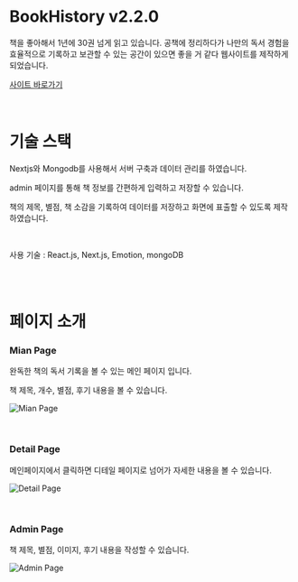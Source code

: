 # BookHistory v2.2.0

책을 좋아해서 1년에 30권 넘게 읽고 있습니다. 공책에 정리하다가 나만의 독서 경험을 효율적으로 기록하고 보관할 수 있는 공간이 있으면 좋을 거 같다 웹사이트를 제작하게 되었습니다.

[사이트 바로가기](https://book-history.vercel.app/)

<br/>

# 기술 스택

Nextjs와 Mongodb를 사용해서 서버 구축과 데이터 관리를 하였습니다.

admin 페이지를 통해 책 정보를 간편하게 입력하고 저장할 수 있습니다.

책의 제목, 별점, 책 소감을 기록하여 데이터를 저장하고 화면에 표출할 수 있도록 제작 하였습니다.

​

사용 기술 : React.js, Next.js, Emotion, mongoDB

<br/>
<br/>

# 페이지 소개

### Mian Page

완독한 책의 독서 기록을 볼 수 있는 메인 페이지 입니다.

책 제목, 개수, 별점, 후기 내용을 볼 수 있습니다.

![Mian Page](https://postfiles.pstatic.net/MjAyMzA4MDVfNTIg/MDAxNjkxMjM5OTI1Mjgx.bYYBYzsPHODMee1U17vOTEKjZXan2Ki8Q22EcedA_q0g.2xe9WU2vAO_aoXuN0DCdpTXP2cG9VBIUMFPSmK7W8Owg.PNG.eunhey2717/%EC%8A%A4%ED%81%AC%EB%A6%B0%EC%83%B7_2023-08-05_%EC%98%A4%ED%9B%84_9.51.59.png?type=w966)

<br/>

### Detail Page

메인페이지에서 클릭하면 디테일 페이지로 넘어가 자세한 내용을 볼 수 있습니다.

![Detail Page](https://postfiles.pstatic.net/MjAyMzA4MDVfODQg/MDAxNjkxMjQxMzgxNDIx.MjSQqDjRtdhDva7vMBe-0ClQy4goCAMbWNh5e_sKRKgg.LT1uGzZEjSk5lL9b06XqV4K_YhWELMPOYzHh1_FL7xIg.PNG.eunhey2717/%EC%8A%A4%ED%81%AC%EB%A6%B0%EC%83%B7_2023-08-05_%EC%98%A4%ED%9B%84_10.16.05.png?type=w966)

<br/>

### Admin Page

책 제목, 별점, 이미지, 후기 내용을 작성할 수 있습니다.

![Admin Page](https://postfiles.pstatic.net/MjAyMzA4MDVfMTAz/MDAxNjkxMjM5OTgyNDgw.SDawf3E7KApKiZ-k8PK_VVcxDB9Le_pFRgt9QjGYALcg.sqZw61zkSJlAsILgeIFzrCujUR_Sqy8rhCtZzfXySmEg.PNG.eunhey2717/%EC%8A%A4%ED%81%AC%EB%A6%B0%EC%83%B7_2023-08-05_%EC%98%A4%ED%9B%84_9.53.00.png?type=w966)
